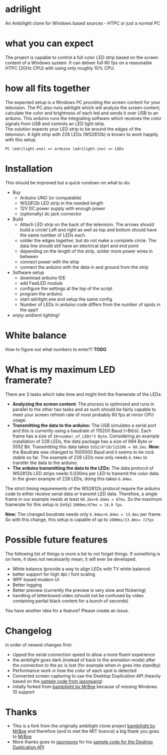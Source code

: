 # adrilight
An Ambilight clone for Windows based sources - HTPC or just a normal PC

# what you can expect

The project is capable to control a full color LED strip based on the screen content of a Windows system. It can deliver full 60 fps on a reasonable HTPC (2GHz CPU) with using only roughly 10% CPU. 

# how all fits together

The expected setup is a Windows PC providing the screen content for your television. The PC also runs adrilight which will analyze the screen content, calculate the color and brightness of each led and sends it over USB to an arduino. This arduino runs the integrating software which receives the color signals from USB and controls an LED light strip.  
The solution expects your LED strip to be around the edges of the television. A light strip with 228 LEDs (WS2812b) is known to work happily with this setup.

    PC (adrilight.exe) => arduino (adrilight.ino) => LEDs


# Installation
This should be improved but a quick rundown on what to do:

* Buy
  * Arduino UNO (or compatable)
  * WS2812b LED strip in the needed length
  * 12V DC power supply with enough power
  * (optionally) dc jack connector
* Build
  * Attach LED strip on the back of the television. The arrows should build a circle! Left and right as well as top and bottom should have the same number of LEDs each.
  * solder the edges together, but do not make a complete circle. The data line should still have an electrical start and end point
  * depending on the length of the strip, solder more power wires in between
  * connect power with the strip
  * connect the arduino with the data in and ground from the strip
* Software setup
  * download arduino IDE 
  * add FastLED module
  * configure the settings at the top of the script
  * program the arduino
  * start adrilight.exe and setup the same config
  * Number of LEDs in arduino code differs from the number of spots in the app!!
* *enjoy ambient lighting!*

# White balance

How to figure out what numbers to enter?! **TODO**

# What is my maximum LED framerate?

There are 3 tasks which take time and might limit the framerate of the LEDs:
* **Analyzing the screen content:** 
The process is optimized and runs in parallel to the other two tasks and as such should be fairly capable to meet your screen refresh rate of most probably 60 fps at minor CPU usage. 
* **Transmitting the data to the arduino:** The USB simulates a serial port and this is currently using a baudrate of 115200 Baud (=Bit/s). Each frame has a size of `10+number_of_LEDs*3 Byte`. Considering an example installation of  228 LEDs, the data package has a size of 694 Byte or 5552 Bit. Transmitting this data takes `5552/8*10/115200 = 60.2ms`. **New:** the Baudrate was changed to 1000000 Baud and it seems to be rock stable so far. The example of 228 LEDs now only needs `6.94ms` to transfer the data to the arduino.
* **The arduino transmitting the data to the LEDs:** The data protocol of WS2812b LED strips needs 0.030ms per LED to transmit the color data. In the given example of 228 LEDs, doing this takes `6.84ms`.

The strict timing requirements of the WS2812b protocol require the arduino code to either receive serial data *or* transmit LED data. Therefore, a single frame in our example needs at least `60.2ms+6.84ms = 67ms`. So the maximum framerate for this setup is (only) `1000ms/67ms = 14.9 fps`.

**New:** The changed boudrate needs only `6.94ms+6.84ms = 13.8ms` per frame. So with this change, this setup is capable of up to `1000ms/13.8ms= 72fps` 

# Possible future features
The following list of things is more a list to not forget things. If something is on here, it does not necessarily mean, it will ever be developed.

* White balance (provide a way to align LEDs with TV white balance)
* better support for high dpi / font scaling
* WPF based modern UI
* Better logging
* Better preview (currently the preview is very slow and flickering)
* handling of letterboxed video (should not be confused by video containing partial black content for a bunch of seconds)

You have another idea for a feature? Please create an issue.


# Changelog

in order of newest changes first:

* Upped the serial connection speed to allow a more fluent experience
* the ambilight goes dark (instead of back to the animation mode) after the connection to the pc is lost (for example when in goes into standby)
* Performance work in how the color of each spot is detected
* Converted screen capturing to use the Desktop Duplication API (heavily based on the [sample code from jasonpang](https://github.com/jasonpang/desktop-duplication-net)) 
* initally forked from [bambilight by MrBoe](https://github.com/MrBoe/Bambilight) because of missing Windows 10 support


# Thanks

* This is a fork from the originally ambilight clone project [bambilight by MrBoe](https://github.com/MrBoe/Bambilight) and therefore (and to met the MIT licence) a big thank you goes to [MrBoe](https://github.com/MrBoe)
* More thanks goes to [jasonpong](https://github.com/jasonpang) for his [sample code for the Desktop Duplication API](https://github.com/jasonpang/desktop-duplication-net)